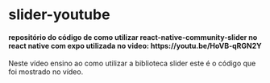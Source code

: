 # slider-youtube
<h4>repositório do código de como utilizar react-native-community-slider no react native com expo utilizada no video: https://youtu.be/HoVB-qRGN2Y </h4>

<p>Neste vídeo ensino ao como utilizar a biblioteca slider este é o código que foi mostrado no vídeo.</p>







